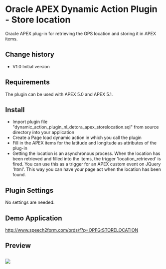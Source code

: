 # Oracle APEX Dynamic Action Plugin -  Store location
Oracle APEX plug-in for retrieving the GPS location and storing it in APEX items.

## Change history
- V1.0    Initial version

## Requirements
The plugin can be used with APEX 5.0 and APEX 5.1. 

## Install
- Import plugin file "dynamic_action_plugin_nl_detora_apex_storelocation.sql" from source directory into your application
- Create a Page load dynamic action in which you call the plugin
- Fill in the APEX items for the latitude and longitude as attributes of the plug-in
- Getting the location is an asynchronous process. When the location has been retrieved and filled into the items, the trigger 'location_retrieved' is fired. You can use this as a trigger for an APEX custom event on JQuery 'html'. This way you can have your page act when the location has been found. 

## Plugin Settings
No settings are needed.

## Demo Application
http://www.speech2form.com/ords/f?p=OPFG:STORELOCATION

## Preview
![](https://raw.githubusercontent.com/dickdral/apex_store_location/master/storelocation_example.gif?raw=true)
---
